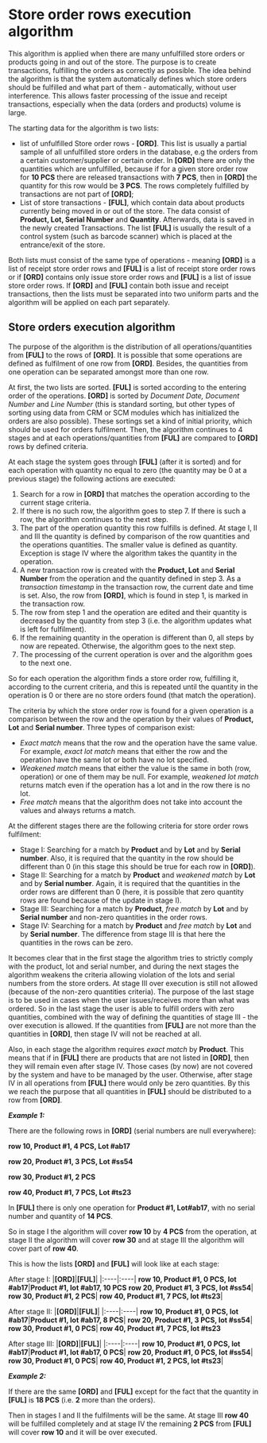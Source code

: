# Store order rows execution algorithm

This algorithm is applied when there are many unfulfilled store orders or products going in and out of the store. The purpose is to create transactions, fulfilling the orders as correctly as possible. The idea behind the algorithm is that the system automatically defines which store orders should be fulfilled and what part of them - automatically, without user interference. This allows faster processing of the issue and receipt transactions, especially when the data (orders and products) volume is large.

The starting data for the algorithm is two lists:

 - list of unfulfilled Store order rows - **[ORD]**. This list is usually a partial sample of all unfulfilled store orders in the database, e.g the orders from a certain customer/supplier or certain order. In **[ORD]** there are only the quantities which are unfulfilled, because if for a given store order row for **10 PCS** there are released transactions with **7 PCS**, then in **[ORD]** the quantity for this row would be **3 PCS**. The rows completely fulfilled by transactions are not part of **[ORD]**;
- List of store transactions - **[FUL]**, which contain data about products currently being moved in or out of the store. The data consist of **Product, Lot, Serial Number** and **Quantity**.  Afterwards, data is saved in the newly created Transactions. The list **[FUL]** is usually the result of a control system (such as barcode scanner) which is placed at the entrance/exit of the store.

Both lists must consist of the same type of operations - meaning **[ORD]** is a list of receipt store order rows and **[FUL]** is a list of receipt store order rows or if **[ORD]** contains only issue store order rows and **[FUL]** is a list of issue store order rows. If **[ORD]** and **[FUL]** contain both issue and receipt transactions, then the lists must be separated into two uniform parts and the algorithm will be applied on each part separately. 

## Store orders execution algorithm

The purpose of the algorithm is the distribution of all operations/quantities from **[FUL]**  to the rows of **[ORD]**. It is possible that some operations are defined as fulfilment of one row from **[ORD]**. Besides, the quantities from one operation can be separated amongst more than one row.

At first, the two lists are sorted. **[FUL]** is sorted according to the entering order of the operations. **[ORD]** is sorted by *Document Date, Document Number* and *Line Number* (this is standard sorting, but other types of sorting using data from CRM or SCM modules which has initialized 
the orders are also possible). These sortings set a kind of initial priority, which should be used for orders fulfilment. Then, the algorithm continues to 4 stages and at each operations/quantities from **[FUL]** are compared to **[ORD]** rows by defined criteria.

At each stage the system goes through **[FUL]** (after it is sorted) and for each operation with quantity no equal to zero (the quantity may be 0 at a previous stage) the following actions are executed:

1. Search for a row in **[ORD]** that matches the operation according to the current stage criteria.
2. If there is no such row, the algorithm goes to step 7. If there is such a row, the algorithm continues to the next step.
3. The part of the operation quantity this row fulfills is defined. At stage I, II and III the quantity is defined by comparison of the row quantities and the operations quantities. The smaller value is defined as quantity. Exception is stage IV where the algorithm takes the quantity in the operation.
4. A new transaction row is created with the **Product, Lot** and **Serial Number** from the operation and the quantity defined in step 3. As a *transaction timestamp* in the transaction row, the current date and time is set. Also, the row from **[ORD]**, which is found in step 1, is marked in the transaction row.
5. The row from step 1 and the operation are edited and their quantity is decreased by the quantity from step 3 (i.e. the algorithm updates what is left for fulfilment).
6. If the remaining quantity in the operation is different than 0, all steps by now are repeated. Otherwise, the algorithm goes to the next step.
7. The processing of the current operation is over and the algorithm goes to the next one. 

So for each operation the algorithm finds a store order row, fulfilling it, according to the current criteria, and this is repeated until the quantity in the operation is 0 or there are no store orders found (that match the operation).

The criteria by which the store order row is found for a given operation is a comparison between the row and the operation by their values of **Product, Lot** and **Serial number**. Three types of comparison exist:

- *Exact match* means that the row and the operation have the same value. For example, *exact lot match* means that either the row and the operation have the same lot or both have no lot specified.
- *Weakened match* means that either the value is the same in both (row, operation) or one of them may be null. For example, *weakened lot match* returns match even if the operation has a lot and in the row there is no lot.
- *Free match* means that the algorithm does not take into account the values and always returns a match.

At the different stages there are the following criteria for store order rows fulfilment:

- Stage I: Searching for a match by **Product** and by **Lot** and by **Serial number**. Also, it is required that  the quantity in the row should be different than 0 (in this stage this should be true for each row in **[ORD]**).
- Stage II: Searching for a match by **Product** and *weakened match* by **Lot** and by **Serial number**. Again, it is required that the quantities in the order rows are different  than 0 (here, it is possible that zero quantity rows are found because of the update in stage I).
- Stage III: Searching for a match by **Product**, *free match* by **Lot** and by **Serial number** and non-zero quantities in the order rows.
- Stage IV: Searching for a match by **Product** and *free match* by **Lot** and by **Serial number**. The difference from stage III is that here the quantities in the rows can be zero.

It becomes clear that in the first stage the algorithm tries to strictly comply with the product, lot and serial number, and during the next stages the algorithm weakens the criteria allowing violation of the lots and serial numbers from the store orders. At stage III over execution is still not allowed (because of the non-zero quantities criteria). The purpose of the last stage is to be used in cases when the user issues/receives more than what was ordered. So in the last stage the user is able to fulfill orders with zero quantities, combined with the way of defining the quantities of stage III - the over execution is allowed. If the quantities from **[FUL]** are not more than the quantities in **[ORD]**, then stage IV will not be reached at all.

Also, in each stage the algorithm requires *exact match* by **Product**. This means that if in **[FUL]** there are products that are not listed in **[ORD]**, then they will remain even after stage IV. Those cases (by now) are not covered by the system and have to be managed by the user. Otherwise, after stage IV in all operations from **[FUL]** there would only be zero quantities. By this we reach the purpose that all quantities in **[FUL]** should be distributed to a row from **[ORD]**.

***Example 1:***

There are the following rows in **[ORD]** (serial numbers are null everywhere):

**row 10, Product #1, 4 PCS, Lot #ab17**

**row 20, Product #1, 3 PCS, Lot #ss54**


**row 30, Product #1, 2 PCS**

**row 40, Product #1, 7 PCS, Lot #ts23**


In **[FUL]** there is only one operation for **Product #1, Lot#ab17**, with no serial number and quantity of **14 PCS**.

So in stage I the algorithm will cover **row 10** by **4 PCS** from the operation, at stage II the algorithm will cover **row 30** and at stage III the algorithm will cover part of **row 40**.

This is how the lists **[ORD]** and **[FUL]** will look like at each stage:

After stage I:
|**[ORD]**|**[FUL]**|
|:----|:----|
**row 10, Product #1, 0 PCS, lot #ab17**|**Product #1, lot #ab17, 10 PCS**
**row 20, Product #1, 3 PCS, lot #ss54**|
**row 30, Product #1, 2 PCS**|
**row 40, Product #1, 7 PCS, lot #ts23**|

After stage II:
|**[ORD]**|**[FUL]**|
|:----|:----|
**row 10, Product #1, 0 PCS, lot #ab17**|**Product #1, lot #ab17, 8 PCS**|
**row 20, Product #1, 3 PCS, lot #ss54**|
**row 30, Product #1, 0 PCS**|
**row 40, Product #1, 7 PCS, lot #ts23**

After stage III:
|**[ORD]**|**[FUL]**|
|:----|:----|
**row 10, Product #1, 0 PCS, lot #ab17**|**Product #1, lot #ab17, 0 PCS**|
**row 20, Product #1, 0 PCS, lot #ss54**|
**row 30, Product #1, 0 PCS**|
**row 40, Product #1, 2 PCS, lot #ts23**|

***Example 2:***

If there are the same **[ORD]** and **[FUL]** except for the fact that the quantity in **[FUL]** is **18 PCS** (i.e. **2** more than the orders).

Then in stages I and II the fulfilments will be the same. At stage III **row 40** will be fulfilled completely and at stage IV the remaining **2 PCS** from **[FUL]** will cover **row 10** and it will be over executed.
